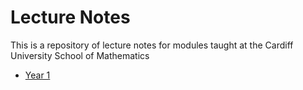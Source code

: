 # Lecture Notes
This is a repository of lecture notes for modules taught at the Cardiff University School of Mathematics

- [Year 1](L4)
